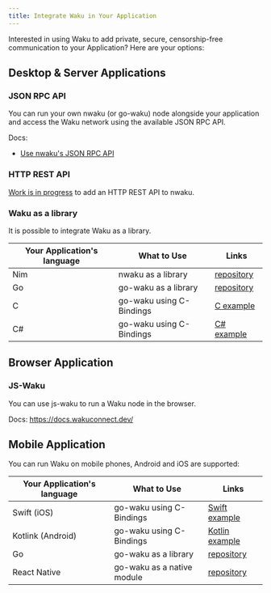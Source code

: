 ```yaml
---
title: Integrate Waku in Your Application
---
```


Interested in using Waku to add private, secure, censorship-free communication
to your Application?
Here are your options:

## Desktop & Server Applications

### JSON RPC API

You can run your own nwaku (or go-waku) node alongside your application
and access the Waku network using the available JSON RPC API.

<!-- TODO: once docs website are up, use links to those -->

Docs:
- [Use nwaku's JSON RPC API](https://github.com/status-im/nwaku/blob/master/docs/tutorial/jsonrpc-api.md)

### HTTP REST API

[Work is in progress](https://github.com/status-im/nwaku/issues/727) to add an HTTP REST API to nwaku.

### Waku as a library

It is possible to integrate Waku as a library.

| Your Application's language | What to Use              | Links                                                                                 | 
|-----------------------------|--------------------------|---------------------------------------------------------------------------------------|
| Nim                         | nwaku as a library       | [repository](https://github.com/status-im/nwaku/tree/master/waku/v2)                  |
| Go                          | go-waku as a library     | [repository](https://github.com/status-im/go-waku/tree/master/waku/v2)                |
| C                           | go-waku using C-Bindings | [C example](https://github.com/status-im/go-waku/tree/master/examples/c-bindings)     |
| C#                          | go-waku using C-Bindings | [C# example](https://github.com/status-im/go-waku/tree/master/examples/waku-csharp)   |

## Browser Application

### JS-Waku

You can use js-waku to run a Waku node in the browser.

<!-- TODO: Move docs to /docs/js -->
Docs: https://docs.wakuconnect.dev/

## Mobile Application

You can run Waku on mobile phones, Android and iOS are supported:

| Your Application's language | What to Use                | Links                                                                                      |
|-----------------------------|----------------------------|--------------------------------------------------------------------------------------------|
| Swift (iOS)                 | go-waku using C-Bindings   | [Swift example](https://github.com/status-im/go-waku/tree/master/examples/swift-waku)      |
| Kotlink (Android)           | go-waku using C-Bindings   | [Kotlin example](https://github.com/status-im/go-waku/tree/master/examples/android-kotlin) |
| Go                          | go-waku as a library       | [repository](https://github.com/status-im/go-waku/tree/master/waku/v2)                     |
| React Native                | go-waku as a native module | [repository](https://github.com/status-im/waku-react-native)                               |
